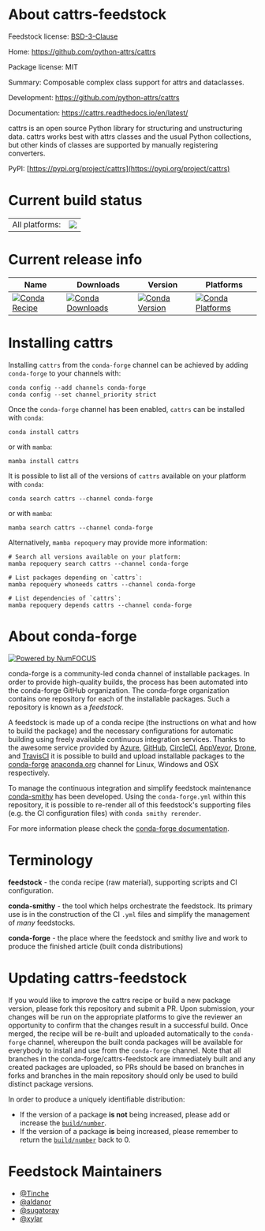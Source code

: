 About cattrs-feedstock
======================

Feedstock license: [BSD-3-Clause](https://github.com/conda-forge/cattrs-feedstock/blob/main/LICENSE.txt)

Home: https://github.com/python-attrs/cattrs

Package license: MIT

Summary: Composable complex class support for attrs and dataclasses.

Development: https://github.com/python-attrs/cattrs

Documentation: https://cattrs.readthedocs.io/en/latest/

cattrs is an open source Python library for structuring and unstructuring data.
cattrs works best with attrs classes and the usual Python collections, but other
kinds of classes are supported by manually registering converters.

PyPI: [https://pypi.org/project/cattrs](https://pypi.org/project/cattrs)


Current build status
====================


<table><tr><td>All platforms:</td>
    <td>
      <a href="https://dev.azure.com/conda-forge/feedstock-builds/_build/latest?definitionId=3793&branchName=main">
        <img src="https://dev.azure.com/conda-forge/feedstock-builds/_apis/build/status/cattrs-feedstock?branchName=main">
      </a>
    </td>
  </tr>
</table>

Current release info
====================

| Name | Downloads | Version | Platforms |
| --- | --- | --- | --- |
| [![Conda Recipe](https://img.shields.io/badge/recipe-cattrs-green.svg)](https://anaconda.org/conda-forge/cattrs) | [![Conda Downloads](https://img.shields.io/conda/dn/conda-forge/cattrs.svg)](https://anaconda.org/conda-forge/cattrs) | [![Conda Version](https://img.shields.io/conda/vn/conda-forge/cattrs.svg)](https://anaconda.org/conda-forge/cattrs) | [![Conda Platforms](https://img.shields.io/conda/pn/conda-forge/cattrs.svg)](https://anaconda.org/conda-forge/cattrs) |

Installing cattrs
=================

Installing `cattrs` from the `conda-forge` channel can be achieved by adding `conda-forge` to your channels with:

```
conda config --add channels conda-forge
conda config --set channel_priority strict
```

Once the `conda-forge` channel has been enabled, `cattrs` can be installed with `conda`:

```
conda install cattrs
```

or with `mamba`:

```
mamba install cattrs
```

It is possible to list all of the versions of `cattrs` available on your platform with `conda`:

```
conda search cattrs --channel conda-forge
```

or with `mamba`:

```
mamba search cattrs --channel conda-forge
```

Alternatively, `mamba repoquery` may provide more information:

```
# Search all versions available on your platform:
mamba repoquery search cattrs --channel conda-forge

# List packages depending on `cattrs`:
mamba repoquery whoneeds cattrs --channel conda-forge

# List dependencies of `cattrs`:
mamba repoquery depends cattrs --channel conda-forge
```


About conda-forge
=================

[![Powered by
NumFOCUS](https://img.shields.io/badge/powered%20by-NumFOCUS-orange.svg?style=flat&colorA=E1523D&colorB=007D8A)](https://numfocus.org)

conda-forge is a community-led conda channel of installable packages.
In order to provide high-quality builds, the process has been automated into the
conda-forge GitHub organization. The conda-forge organization contains one repository
for each of the installable packages. Such a repository is known as a *feedstock*.

A feedstock is made up of a conda recipe (the instructions on what and how to build
the package) and the necessary configurations for automatic building using freely
available continuous integration services. Thanks to the awesome service provided by
[Azure](https://azure.microsoft.com/en-us/services/devops/), [GitHub](https://github.com/),
[CircleCI](https://circleci.com/), [AppVeyor](https://www.appveyor.com/),
[Drone](https://cloud.drone.io/welcome), and [TravisCI](https://travis-ci.com/)
it is possible to build and upload installable packages to the
[conda-forge](https://anaconda.org/conda-forge) [anaconda.org](https://anaconda.org/)
channel for Linux, Windows and OSX respectively.

To manage the continuous integration and simplify feedstock maintenance
[conda-smithy](https://github.com/conda-forge/conda-smithy) has been developed.
Using the ``conda-forge.yml`` within this repository, it is possible to re-render all of
this feedstock's supporting files (e.g. the CI configuration files) with ``conda smithy rerender``.

For more information please check the [conda-forge documentation](https://conda-forge.org/docs/).

Terminology
===========

**feedstock** - the conda recipe (raw material), supporting scripts and CI configuration.

**conda-smithy** - the tool which helps orchestrate the feedstock.
                   Its primary use is in the construction of the CI ``.yml`` files
                   and simplify the management of *many* feedstocks.

**conda-forge** - the place where the feedstock and smithy live and work to
                  produce the finished article (built conda distributions)


Updating cattrs-feedstock
=========================

If you would like to improve the cattrs recipe or build a new
package version, please fork this repository and submit a PR. Upon submission,
your changes will be run on the appropriate platforms to give the reviewer an
opportunity to confirm that the changes result in a successful build. Once
merged, the recipe will be re-built and uploaded automatically to the
`conda-forge` channel, whereupon the built conda packages will be available for
everybody to install and use from the `conda-forge` channel.
Note that all branches in the conda-forge/cattrs-feedstock are
immediately built and any created packages are uploaded, so PRs should be based
on branches in forks and branches in the main repository should only be used to
build distinct package versions.

In order to produce a uniquely identifiable distribution:
 * If the version of a package **is not** being increased, please add or increase
   the [``build/number``](https://docs.conda.io/projects/conda-build/en/latest/resources/define-metadata.html#build-number-and-string).
 * If the version of a package **is** being increased, please remember to return
   the [``build/number``](https://docs.conda.io/projects/conda-build/en/latest/resources/define-metadata.html#build-number-and-string)
   back to 0.

Feedstock Maintainers
=====================

* [@Tinche](https://github.com/Tinche/)
* [@aldanor](https://github.com/aldanor/)
* [@sugatoray](https://github.com/sugatoray/)
* [@xylar](https://github.com/xylar/)

